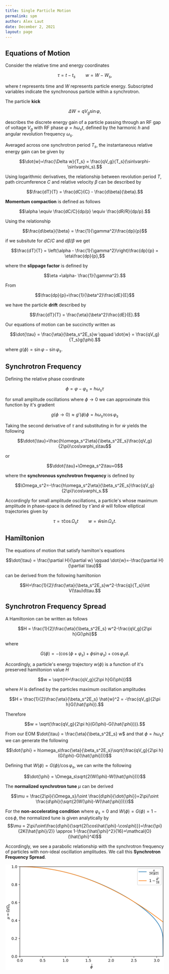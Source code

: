 ```yaml
---
title: Single Particle Motion
permalink: spm
author: Alex Laut
date: December 2, 2021
layout: page
---
```


## Equations of Motion

Consider the relative time and energy coordinates

$$\tau = t-t_s\qquad w=W-W_s,$$

where $t$ represents time and $W$ represents particle energy. Subscripted variables indicate the synchronous particle within a synchrotron.

The particle __kick__

$$\Delta W = qV_g\sin\varphi,$$

describes the discrete energy gain of a particle passing through an RF gap of voltage $V_g$ with RF phase $\varphi=h\omega_st$, defined by the harmonic $h$ and angular revolution frequency $\omega_s$.

Averaged across one synchrotron period $T_s$, the instantaneous relative energy gain can be given by

$$\dot{w}=\frac{\Delta w}{T_s} = \frac{qV_g}{T_s}(\sin\varphi-\sin\varphi_s).$$

Using logarithmic derivatives, the relationship between revolution period $T$, path circumference $C$ and relative velocity $\beta$ can be described by

$$\frac{dT}{T} = \frac{dC}{C} - \frac{d\beta}{\beta}.$$

__Momentum compaction__ is defined as follows

$$\alpha \equiv \frac{dC/C}{dp/p} \equiv \frac{dR/R}{dp/p}.$$

Using the relationship

$$\frac{d\beta}{\beta} = \frac{1}{\gamma^2}\frac{dp}{p}$$

if we subsitute for $dC/C$ and $d\beta/\beta$ we get

$$\frac{dT}{T} = \left(\alpha - \frac{1}{\gamma^2}\right)\frac{dp}{p} = \eta\frac{dp}{p},$$

where the __slippage factor__ is defined by

$$\eta =\alpha- \frac{1}{\gamma^2}.$$

From

$$\frac{dp}{p}=\frac{1}{\beta^2}\frac{dE}{E}$$

we have the particle __drift__ described by

$$\frac{dT}{T} = \frac{\eta}{\beta^2}\frac{dE}{E}.$$

Our equations of motion can be succinctly written as

$$\dot{\tau} = \frac{\eta}{\beta_s^2E_s}w \qquad \dot{w} = \frac{qV_g}{T_s}g(\phi).$$

where $g(\phi) = \sin\varphi-\sin\varphi_s$.

## Synchrotron Frequency

Defining the relative phase coordinate

$$\phi = \varphi - \varphi_s=h\omega_s\tau$$

for small amplitude oscillations where $\phi\to0$ we can approximate this function by it's gradient

$$g(\phi\to0) \approx g'(\phi)\phi = h\omega_s\tau\cos\varphi_s$$

Taking the second derivative of $\tau$ and substituting in for $\dot{w}$ yields the following 

$$\ddot{\tau}=\frac{h\omega_s^2\eta}{\beta_s^2E_s}\frac{qV_g}{2\pi}\cos\varphi_s\tau$$

or

$$\ddot{\tau}+\Omega_s^2\tau=0$$

where the __synchronous synchrotron frequency__ is defined by

$$\Omega_s^2=-\frac{h\omega_s^2\eta}{\beta_s^2E_s}\frac{qV_g}{2\pi}\cos\varphi_s.$$

Accordingly for small amplitude oscillations, a particle's whose maximum amplitude in phase-space is defined by $\hat{\tau}$ and $\hat{w}$ will follow elliptical trajectories given by

$$\tau=\hat{\tau}\cos\Omega_st \qquad w = \hat{w} \sin\Omega_st.$$

## Hamiltonion

The equations of motion that satisfy hamilton's equations

$$\dot{\tau} = \frac{\partial H}{\partial w} \qquad \dot{w}=-\frac{\partial H}{\partial \tau}$$

can be derived from the following hamiltonion

$$H=\frac{1}{2}\frac{\eta}{\beta_s^2E_s}w^2-\frac{q}{T_s}\int V(\tau)d\tau.$$

## Synchrotron Frequency Spread

A Hamiltonion can be written as follows

$$H = \frac{1}{2}\frac{\eta}{\beta_s^2E_s} w^2-\frac{qV_g}{2\pi h}G(\phi)$$

where

$$G(\phi) = -(\cos(\phi + \varphi_s) + \phi\sin\varphi_s) + \cos\varphi_sd.$$

Accordingly, a particle's energy trajectory $w(\phi)$ is a function of it's preserved hamiltonion value $H$

$$w = \sqrt{H+\frac{qV_g}{2\pi h}G(\phi)}$$

where $H$ is defined by the particles maximum oscillation amplitudes

$$H = \frac{1}{2}\frac{\eta}{\beta_s^2E_s} \hat{w}^2 = -\frac{qV_g}{2\pi h}G(\hat{\phi}).$$

Therefore

$$w = \sqrt{\frac{qV_g}{2\pi h}(G(\phi)-G(\hat{\phi}))}.$$

From our EOM $\dot{\tau} = \frac{\eta}{\beta_s^2E_s} w$ and that $\phi = h\omega_s\tau$ we can generate the following

$$\dot{\phi} = h\omega_s\frac{\eta}{\beta_s^2E_s}\sqrt{\frac{qV_g}{2\pi h}(G(\phi)-G(\hat{\phi}))}$$

Defining that $W(\phi) = G(\phi)/ \cos\varphi_s$, we can write the following

$$\dot{\phi} = \Omega_s\sqrt{2(W(\phi)-W(\hat{\phi}))}$$

The __normalized synchrotron tune__ $\mu$ can be derived

$$\mu = \frac{2\pi}{\Omega_s}/\oint \frac{d\phi}{\dot{\phi}}=2\pi/\oint \frac{d\phi}{\sqrt{2(W(\phi)-W(\hat{\phi}))}}$$

For the __non-accelerating condition__ where $\varphi_s=0$ and  $W(\phi)=G(\phi) = 1-\cos\phi$, the normalized tune is given analytically by
$$\mu = 2\pi/\oint\frac{d\phi}{\sqrt{2(\cos\hat{\phi}-\cos\phi)}}=\frac{\pi}{2K(\hat{\phi}/2)} \approx 1-\frac{\hat{\phi}^2}{16}+\mathcal{O}(\hat{\phi}^4)$$

Accordingly, we see a parabolic relationship with the synchrotron frequency of particles with non-ideal oscillation amplitudes. We call this __Synchrotron Frequency Spread__.

![normalized Synchrotron Frequency Spread](figs/tune_spread.svg)